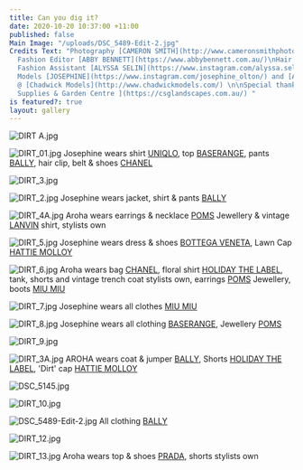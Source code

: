 ```yaml
---
title: Can you dig it?
date: 2020-10-20 10:37:00 +11:00
published: false
Main Image: "/uploads/DSC_5489-Edit-2.jpg"
Credits Text: "Photography [CAMERON SMITH](http://www.cameronsmithphoto.com/index.html),
  Fashion Editor [ABBY BENNETT](https://www.abbybennett.com.au/)\nHair & Make up [EMMA-LOUISE](https://www.emmalouisemakeup.com/),
  Fashion Assistant [ALYSSA SELIN](https://www.instagram.com/alyssa.selin/?hl=en),
  Models [JOSEPHINE](https://www.instagram.com/josephine_olton/) and [AROHA](https://www.instagram.com/arohaatkinson/)
  @ [Chadwick Models](http://www.chadwickmodels.com/) \n\nSpecial thanks to [CSG Landscape
  Supplies & Garden Centre ](https://csglandscapes.com.au/) "
is featured?: true
layout: gallery
---
```


![DIRT A.jpg](/uploads/DIRT%20A.jpg)

![DIRT_01.jpg](/uploads/DIRT_01.jpg)
Josephine wears shirt [UNIQLO](https://www.uniqlo.com/au/), top [BASERANGE](https://baserange.net.au/), pants [BALLY](https://www.bally.com.au/en_AU/home), hair clip, belt & shoes [CHANEL](https://www.chanel.com/au/)

![DIRT_3.jpg](/uploads/DIRT_3.jpg)

![DIRT_2.jpg](/uploads/DIRT_2.jpg)
Josephine wears jacket, shirt & pants [BALLY](https://www.bally.com.au/en_AU/home)

![DIRT_4A.jpg](/uploads/DIRT_4A.jpg)
Aroha wears earrings & necklace [POMS](https://www.pomspoms.com.au/) Jewellery & vintage [LANVIN](https://www.lanvin.com/au/) shirt, stylists own

![DIRT_5.jpg](/uploads/DIRT_5.jpg)
Josephine wears dress & shoes [BOTTEGA VENETA](https://www.bottegaveneta.com/au), Lawn Cap [HATTIE MOLLOY](https://shopbyhattie.com/)

![DIRT_6.jpg](/uploads/DIRT_6.jpg)
Aroha wears bag [CHANEL](https://www.chanel.com/au/), floral shirt [HOLIDAY THE LABEL](https://holidaythelabel.com/), tank, shorts and vintage trench coat stylists own, earrings [POMS](https://www.pomspoms.com.au/) Jewellery, boots [MIU MIU](https://www.miumiu.com/au/en.html)

![DIRT_7.jpg](/uploads/DIRT_7.jpg)
Josephine wears all clothes [MIU MIU](https://www.miumiu.com/au/en.html)


![DIRT_8.jpg](/uploads/DIRT_8.jpg)
Josephine wears all clothing [BASERANGE](https://baserange.net.au/), Jewellery [POMS](https://www.pomspoms.com.au/)

![DIRT_9.jpg](/uploads/DIRT_9.jpg)

![DIRT_3A.jpg](/uploads/DIRT_3A.jpg)
AROHA wears coat & jumper [BALLY](https://www.bally.com.au/en_AU/home), Shorts [HOLIDAY THE LABEL](https://holidaythelabel.com/), 'Dirt' cap [HATTIE MOLLOY](https://shopbyhattie.com/)

![DSC_5145.jpg](/uploads/DSC_5145.jpg)

![DIRT_10.jpg](/uploads/DIRT_10.jpg)

![DSC_5489-Edit-2.jpg](/uploads/DSC_5489-Edit-2.jpg)
All clothing [BALLY](https://www.bally.com.au/en_AU/home)

![DIRT_12.jpg](/uploads/DIRT_12.jpg)

![DIRT_13.jpg](/uploads/DIRT_13.jpg)
Aroha wears top & shoes [PRADA](https://www.prada.com/au/en.html), shorts stylists own

